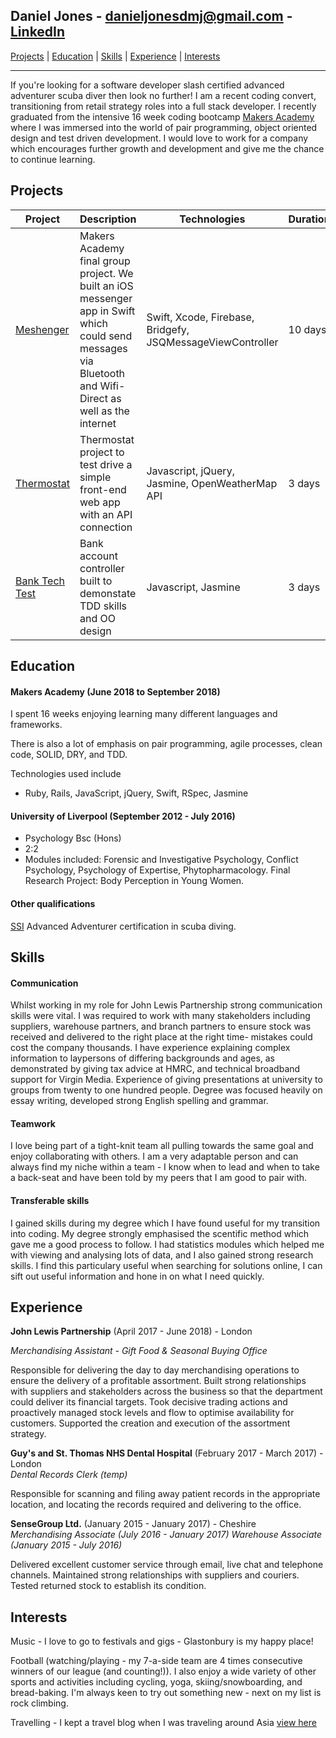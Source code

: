 ## Daniel Jones - danieljonesdmj@gmail.com - [LinkedIn](https://www.linkedin.com/in/danieljonesdmj)

[Projects](#projects) | [Education](#education) | [Skills](#skills) | [Experience](#experience) | [Interests](#interests)

---
If you're looking for a software developer slash certified advanced adventurer scuba diver then look no further! I am a recent coding convert, transitioning from retail strategy roles into a full stack developer. I recently graduated from the intensive 16 week coding bootcamp [Makers Academy](https://Makers.tech) where I was immersed into the world of pair programming, object oriented design and test driven development. I would love to work for a company which encourages further growth and development and give me the chance to continue learning.
## Projects
| Project | Description | Technologies | Duration |
|---|---|---|---|
| [Meshenger](https://github.com/danieljonesdmj/messenger-app) | Makers Academy final group project. We built an iOS messenger app in Swift which could send messages via Bluetooth and Wifi-Direct as well as the internet | Swift, Xcode, Firebase, Bridgefy, JSQMessageViewController | 10 days | 
| [Thermostat](https://github.com/danieljonesdmj/thermostat) |Thermostat project to test drive a simple front-end web app with an API connection| Javascript, jQuery, Jasmine, OpenWeatherMap API | 3 days |
| [Bank Tech Test](https://github.com/danieljonesdmj/bank-tech-test) | Bank account controller built to demonstate TDD skills and OO design | Javascript, Jasmine | 3 days |
## Education

#### Makers Academy (June 2018 to September 2018)

I spent 16 weeks enjoying learning many different languages and frameworks. 

There is also a lot of emphasis on pair programming, agile processes, clean code, SOLID, DRY, and TDD.

Technologies used include 
- Ruby, Rails, JavaScript, jQuery, Swift, RSpec, Jasmine

#### University of Liverpool (September 2012 - July 2016)

- Psychology Bsc (Hons)
- 2:2
- Modules included: Forensic and Investigative Psychology, Conflict Psychology, Psychology of Expertise, Phytopharmacology.
Final Research Project: Body Perception in Young Women.

#### Other qualifications

[SSI](https://www.divessi.com/info/en/advanced-adventurer-180.html) Advanced Adventurer certification in scuba diving.

## Skills

#### Communication
Whilst working in my role for John Lewis Partnership strong communication skills were vital. I was required to work with many stakeholders including suppliers, warehouse partners, and branch partners to ensure stock was received and delivered to the right place at the right time- mistakes could cost the company thousands.
I have experience explaining complex information to laypersons of differing backgrounds and ages, as demonstrated by giving tax advice at HMRC, and technical broadband support for Virgin Media.
Experience of giving presentations at university to groups from twenty to one hundred people.
Degree was focused heavily on essay writing, developed strong English spelling and grammar.

#### Teamwork

I love being part of a tight-knit team all pulling towards the same goal and enjoy collaborating with others. I am a very adaptable person and can always find my niche within a team - I know when to lead and when to take a back-seat and have been told by my peers that I am good to pair with.

#### Transferable skills

I gained skills during my degree which I have found useful for my transition into coding. My degree strongly emphasised the scentific method which gave me a good process to follow. I had statistics modules which helped me with viewing and analysing lots of data, and I also gained strong research skills. I find this particulary useful when searching for solutions online, I can sift out useful information and hone in on what I need quickly.

## Experience

**John Lewis Partnership** (April 2017 - June 2018) - London

*Merchandising Assistant - Gift Food & Seasonal Buying Office* 

Responsible for delivering the day to day merchandising operations to ensure the delivery of a profitable assortment. Built strong relationships with suppliers and stakeholders across the business so that the department could deliver its financial targets. Took decisive trading actions and proactively managed stock levels and flow to optimise availability for customers. Supported the creation and execution of the assortment strategy.

**Guy's and St. Thomas NHS Dental Hospital** (February 2017 - March 2017) - London  
*Dental Records Clerk (temp)*

Responsible for scanning and filing away patient records in the appropriate location, and locating the records required and delivering to the office.

**SenseGroup Ltd.** (January 2015 - January 2017) - Cheshire   
*Merchandising Associate (July 2016 - January 2017)*
*Warehouse Associate (January 2015 - July 2016)*

Delivered excellent customer service through email, live chat and telephone channels. Maintained strong relationships with suppliers and couriers. Tested returned stock to establish its condition.

## Interests
Music - I love to go to festivals and gigs - Glastonbury is my happy place!

Football (watching/playing - my 7-a-side team are 4 times consecutive winners of our league (and counting!)). I also enjoy a wide variety of other sports and activities including cycling, yoga, skiing/snowboarding, and bread-baking. I'm always keen to try out something new - next on my list is rock climbing.

Travelling - I kept a travel blog when I was traveling around Asia [view here](http://chocolatebananapancake.tumblr.com)

